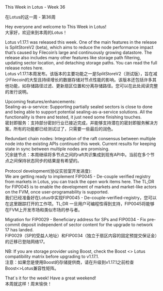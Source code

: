 This Week in Lotus - Week 36

在Lotus的这一周 - 第36周

Hey everyone and welcome to This Week in Lotus! <br/>
大家好，欢迎来到本周的Lotus！<br/>

Lotus v1.17.1 was released this week. One of the main features in the release is SplitStoreV2 (beta), which aims to reduce the node performance impact that’s caused by Filecoin’s large and continuously growing datastore. The release also includes many other features like storage path filtering, updating sector location, and detaching storage paths. You can read the full release notes here.<br/>
Lotus v1.17.1本周发布。该版本的主要功能之一是SplitStoreV2（测试版），旨在减少Filecoin的大型且持续增长的数据存储对节点性能的影响。该版本还包括许多其他功能，如存储路径过滤、更新扇区位置和分离存储路径。您可以在此处阅读完整的发行说明。

Upcoming features/enhancements:<br/>
Sealing-as-a-service: Supporting partially sealed sectors is close to done and being able to support potential sealing-as-a-service solutions. All the functionality is there and tested, it just need some finishing touches.<br/>
密封即服务：支持部分密封行业已接近完成，并能够支持潜在的密封即服务解决方案。所有的功能都已经测试过了，只需要一些最后的润色。<br/>

Redundant chain nodes: Integration of the raft consensus between multiple node into the existing APIs continued this week. Current results for keeping state in sync between multiple nodes are promising.<br/>
冗余链节点：本周继续将多节点之间的raft共识集成到现有API中。当前在多个节点之间保持状态同步的结果是有希望的。<br/>

Protocol development(协议实验室开发进度):<br/>
We are getting ready to implement FIP0045 - De-couple verified registry from markets in Lotus, you can track the open work items here. The TL;DR for FIP0045 is to enable the development of markets and market-like actors on the FVM, once user-programability is supported.<br/>
我们已经准备好在Lotus中实现FIP0045 - De-couple-verified-registry，您可以在这里跟踪打开的工作项。TL;DR 一旦用户可编程性得到支持，FIP0045将能够在FVM上开发市场和类似市场的参与者。<br/>

Migration for FIP0029 - Beneficiary address for SPs and FIP0034 - Fix pre-commit deposit independent of sector content for the upgrade to network 17 has landed.<br/>
FIP0029（SP的受益人地址）和FIP0034（独立于扇区内容的固定预提交保证金）的迁移已登陆网络17。<br/>

NB: If you are storage provider using Boost, check the Boost <> Lotus compatibility matrix before upgrading to v1.17.1.<br/>
注意：如果您是使用Boost的存储提供商，请在升级到v1.17.1之前检查Boost<>Lotus兼容性矩阵。<br/>

That´s it for the week! Have a great weekend! <br/>
本周就这样！周末愉快！<br/>

